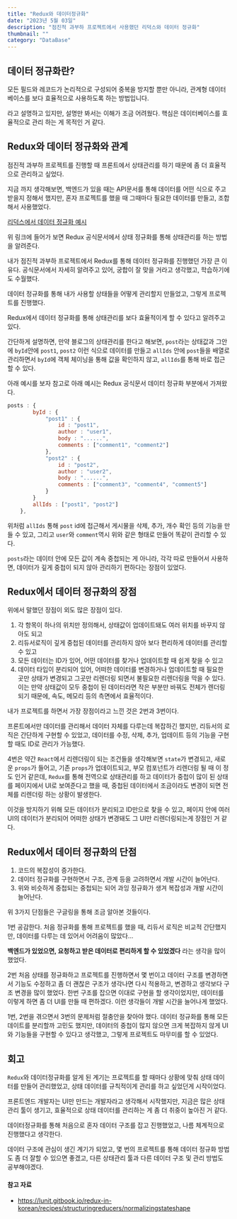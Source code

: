 ```yaml
---
title: "Redux와 데이터정규화"
date: "2023년 5월 03일"
description: "점진적 과부하 프로젝트에서 사용했던 리덕스와 데이터 정규화"
thumbnail: ""
category: "DataBase"
---
```


## 데이터 정규화란?

모든 필드와 레코드가 논리적으로 구성되어 중복을 방지할 뿐만 아니라, 관계형 데이터베이스를 보다 효율적으로 사용하도록 하는 방법입니다.

라고 설명하고 있지만, 설명만 봐서는 이해가 조금 어려웠다. 핵심은 데이터베이스를 효율적으로 관리 하는 게 목적인 거 같다.

## Redux와 데이터 정규화와 관계

점진적 과부하 프로젝트를 진행할 때 프론트에서 상태관리를 하기 때문에 좀 더 효율적으로 관리하고 싶었다.

지금 까지 생각해보면, 백엔드가 있을 때는 API문서를 통해 데이터를 어떤 식으로 주고받을지 정해서 했지만, 혼자 프로젝트를 했을 때 그때마다 필요한 데이터를 만들고, 조합해서 사용했었다.

[리덕스에서 데이터 정규화 예시](https://lunit.gitbook.io/redux-in-korean/recipes/structuringreducers/normalizingstateshape)

위 링크에 들어가 보면 Redux 공식문서에서 상태 정규화를 통해 상태관리를 하는 방법을 알려준다.

내가 점진적 과부하 프로젝트에서 Redux를 통해 데이터 정규화를 진행했던 가장 큰 이유다. 공식문서에서 자세히 알려주고 있어, 궁합이 잘 맞을 거라고 생각했고, 학습하기에도 수월했다.

데이터 정규화를 통해 내가 사용할 상태들을 어떻게 관리할지 만들었고, 그렇게 프로젝트를 진행했다.

Redux에서 데이터 정규화를 통해 상태관리를 보다 효율적이게 할 수 있다고 알려주고 있다.

간단하게 설명하면, 만약 블로그의 상태관리를 한다고 해보면, `post`라는 상태값과 그안에 `byId`안에 `post1`, `post2` 이런 식으로 데이터를 만들고 `allIds` 안에 `post`들을 배열로 관리하면서 `byId`에 객체 체이닝을 통해 값을 확인하지 않고, `allIds`를 통해 바로 접근할 수 있다.

아래 예시를 보자 참고로 아래 예시는 Redux 공식문서 데이터 정규화 부분에서 가져왔다.

```js
posts : {
        byId : {
            "post1" : {
                id : "post1",
                author : "user1",
                body : "......",
                comments : ["comment1", "comment2"]
            },
            "post2" : {
                id : "post2",
                author : "user2",
                body : "......",
                comments : ["comment3", "comment4", "comment5"]
            }
        }
        allIds : ["post1", "post2"]
    },
```

위처럼 `allIds` 통해 `post` id에 접근해서 게시물을 삭제, 추가, 개수 확인 등의 기능을 만들 수 있고, 그리고 `user`와 `comment`역시 위와 같은 형태로 만들어 똑같이 관리할 수 있다.

`posts`라는 데이터 안에 모든 값이 계속 중첩되는 게 아니라, 각각 따로 만들어서 사용하면, 데이터가 깊게 중첩이 되지 않아 관리하기 편하다는 장점이 있었다.

## Redux에서 데이터 정규화의 장점

위에서 말했던 장점이 외도 많은 장점이 있다.

1. 각 항목이 하나의 위치만 정의해서, 상태값이 업데이트돼도 여러 위치를 바꾸지 않아도 되고
2. 리듀서로직이 깊게 중첩된 데이터를 관리하지 않아 보다 편리하게 데이터를 관리할 수 있고
3. 모든 데이터는 ID가 있어, 어떤 데이터를 찾거나 업데이트할 때 쉽게 찾을 수 있고
4. 데이터 타입이 분리되어 있어, 어떠한 데이터를 변경하거나 업데이트할 때 필요한 곳만 상태가 변경되고 그곳만 리렌더링 되면서 불필요한 리렌더링을 막을 수 있다. 이는 만약 상태값이 모두 중첩이 된 데이터라면 작은 부분만 바꿔도 전체가 렌더링 되기 때문에, 속도, 메모리 등의 측면에서 효율적이다.

내가 프로젝트를 하면서 가장 장점이라고 느낀 것은 2번과 3번이다.

프론트에서만 데이터를 관리해서 데이터 자체를 다루는데 복잡하긴 했지만, 리듀서의 로직은 간단하게 구현할 수 있었고, 데이터를 수정, 삭제, 추가, 업데이트 등의 기능을 구현할 때도 ID로 관리가 가능했다.

4번은 약간 `React`에서 리렌더링이 되는 조건들을 생각해보면 `state`가 변경되고, 새로운 `props`가 들어고, 기존 `props`가 업데이트되고, 부모 컴포넌트가 리렌더링 될 때 이 정도 인거 같은데, `Redux`를 통해 전역으로 상태관리를 하고 데이터가 중첩이 많이 된 상태를 페이지에서 UI로 보여준다고 했을 때, 중첩된 데이터에서 조금이라도 변경이 되면 전체를 리렌더링 하는 상황이 발생한다.

이것을 방지하기 위해 모든 데이터가 분리되고 ID만으로 찾을 수 있고, 페이지 안에 여러 UI의 데이터가 분리되어 어떠한 상태가 변경돼도 그 UI만 리렌더링되는게 장점인 거 같다.

## Redux에서 데이터 정규화의 단점

1. 코드의 복잡성이 증가한다.
2. 데이터 정규화를 구현하면서 구조, 관계 등을 고려하면서 개발 시간이 늘어난다.
3. 위와 비슷하게 중첩되는 중첩되는 되어 과잉 정규화가 생겨 복잡성과 개발 시간이 늘어난다.

위 3가지 단점들은 구글링을 통해 조금 알아본 것들이다.

1번 공감한다. 처음 정규화를 통해 프로젝트를 했을 때, 리듀서 로직은 비교적 간단했지만, 데이터를 다루는 데 있어서 어려움이 많았다...

**백엔드가 있었으면, 요청하고 받은 데이터로 편리하게 할 수 있었겠다** 라는 생각을 많이 했었다.

2번 처음 상태를 정규화하고 프로젝트를 진행하면서 몇 번이고 데이터 구조를 변경하면서 기능도 수정하고 좀 더 괜찮은 구조가 생각나면 다시 적용하고, 변경하고 생각보다 구조 변경을 많이 했었다. 한번 구조를 잡으면 이대로 구현을 할 생각이었지만, 데이터를 이렇게 하면 좀 더 UI를 만들 때 편하겠다. 이런 생각들이 개발 시간을 늘어나게 했었다.

1번, 2번을 겪으면서 3번의 문제처럼 절충안을 찾아야 했다. 데이터 정규화를 통해 모든 데이트를 분리할까 고민도 했지만, 데이터의 중첩이 많지 않으면 크게 복잡하지 않게 UI와 기능들을 구현할 수 있다고 생각했고, 그렇게 프로젝트도 마무미를 할 수 있었다.

## 회고

`Redux`와 데이터정규화를 알게 된 계기는 프로젝트를 할 때마다 상황에 맞춰 상태 데이터를 만들어 관리했었고, 상태 데이터를 규칙적이게 관리를 하고 싶었던게 시작이었다.

프론트엔드 개발자는 UI만 만드는 개발자라고 생각해서 시작했지만, 지금은 많은 상태관리 툴이 생기고, 효율적으로 상태 데이터를 관리하는 게 좀 더 취중이 높아진 거 같다.

데이터정규화를 통해 처음으로 혼자 데이터 구조를 잡고 진행했었고, 나름 체계적으로 진행했다고 생각한다.

데이터 구조에 관심이 생긴 계기가 되었고, 몇 번의 프로젝트를 통해 데이터 정규화 방법도 좀 더 잘할 수 있으면 좋겠고, 다른 상태관리 툴과 다른 데이터 구조 및 관리 방법도 공부해야겠다.

#### 참고 자료

- https://lunit.gitbook.io/redux-in-korean/recipes/structuringreducers/normalizingstateshape
